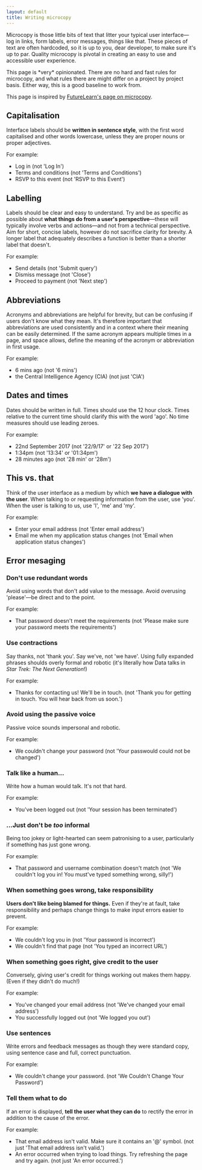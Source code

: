 ```yaml
---
layout: default
title: Writing microcopy
---
```


Microcopy is those little bits of text that litter your typical user interface—log in links, form labels, error messages, things like that. These pieces of text are often hardcoded, so it is up to you, dear developer, to make sure it's up to par. Quality microcopy is pivotal in creating an easy to use and accessible user experience.

<aside class="aside aside--opinion">
This page is *very* opinionated. There are no hard and fast rules for microcopy, and what rules there are might differ on a project by project basis. Either way, this is a good baseline to work from.
</aside>

This page is inspired by [FutureLearn's page on microcopy](https://www.futurelearn.com/pattern-library/core-patterns/microcopy).

## Capitalisation

Interface labels should be **written in sentence style**, with the first word capitalised and other words lowercase, unless they are proper nouns or proper adjectives.

For example:

* Log in (not 'Log In')
* Terms and conditions (not 'Terms and Conditions')
* RSVP to this event (not 'RSVP to this Event')

## Labelling 

Labels should be clear and easy to understand. Try and be as specific as possible about **what things do from a user's perspective**—these will typically involve verbs and actions—and not from a technical perspective. Aim for short, concise labels, however do not sacrifice clarity for brevity. A longer label that adequately describes a function is better than a shorter label that doesn't.

For example:

* Send details (not 'Submit query')
* Dismiss message (not 'Close')
* Proceed to payment (not 'Next step')

## Abbreviations

Acronyms and abbreviations are helpful for brevity, but can be confusing if users don't know what they mean. It's therefore important that abbreviations are used consistently and in a context where their meaning can be easily determined. If the same acronym appears multiple times in a page, and space allows, define the meaning of the acronym or abbreviation in first usage.

For example:

* 6 mins ago (not '6 mins')
* the Central Intelligence Agency (CIA) (not just 'CIA')

## Dates and times

Dates should be written in full. Times should use the 12 hour clock. Times relative to the current time should clarify this with the word 'ago'. No time measures should use leading zeroes.

For example:

* 22nd September 2017 (not '22/9/17' or '22 Sep 2017')
* 1:34pm (not '13:34' or '01:34pm')
* 28 minutes ago (not '28 min' or '28m')

## This vs. that

Think of the user interface as a medium by which **we have a dialogue with the user**. When talking to or requesting information from the user, use 'you'. When the user is talking to us, use 'I', 'me' and 'my'.

For example:

* Enter your email address (not 'Enter email address')
* Email me when my application status changes (not 'Email when application status changes')

## Error mesaging

### Don't use redundant words

Avoid using words that don't add value to the message. Avoid overusing 'please'—be direct and to the point.

For example:

* That password doesn't meet the requirements (not 'Please make sure your password meets the requirements')

### Use contractions

Say thanks, not 'thank you'. Say we've, not 'we have'. Using fully expanded phrases shoulds overly formal and robotic (it's literally how Data talks in *Star Trek: The Next Generation*!)

For example:

* Thanks for contacting us! We'll be in touch. (not 'Thank you for getting in touch. You will hear back from us soon.')

### Avoid using the passive voice

Passive voice sounds impersonal and robotic.

For example:

* We couldn't change your password (not 'Your passwould could not be changed')

### Talk like a human&hellip;

Write how a human would talk. It's not that hard.

For example:

* You've been logged out (not 'Your session has been terminated')

### &hellip;Just don't be *too* informal

Being too jokey or light-hearted can seem patronising to a user, particularly if something has just gone wrong. 

For example:

* That password and username combination doesn't match (not 'We couldn't log you in! You must've typed something wrong, silly!')

### When something goes wrong, take responsibility

**Users don't like being blamed for things.** Even if they're at fault, take responsibility and perhaps change things to make input errors easier to prevent.

For example:

* We couldn't log you in (not 'Your password is incorrect')
* We couldn't find that page (not 'You typed an incorrect URL')

### When something goes right, give credit to the user

Conversely, giving user's credit for things working out makes them happy. (Even if they didn't do much!)

For example:

* You've changed your email address (not 'We've changed your email address')
* You successfully logged out (not 'We logged you out')

### Use sentences

Write errors and feedback messages as though they were standard copy, using sentence case and full, correct punctuation. 

For example:

* We couldn't change your password.  (not 'We Couldn't Change Your Password')

### Tell them what to do 

If an error is displayed, **tell the user what they can do** to rectify the error in addition to the cause of the error. 

For example:

* That email address isn't valid. Make sure it contains an '@' symbol. (not just 'That email address isn't valid.')
* An error occurred when trying to load things. Try refreshing the page and try again. (not just 'An error occurred.')

